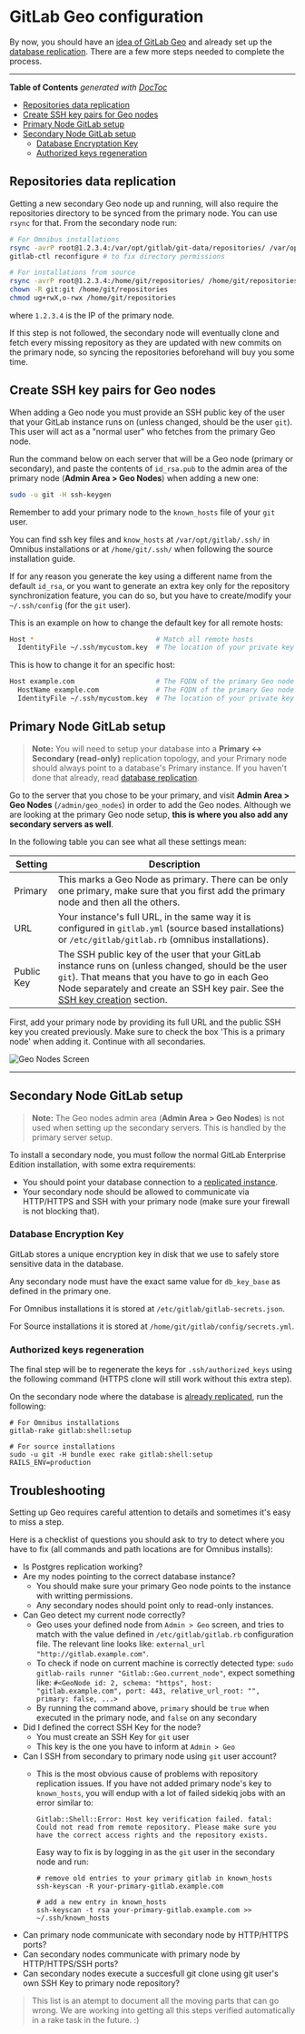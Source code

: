 # GitLab Geo configuration

By now, you should have an [idea of GitLab Geo](README.md) and already set up
the [database replication](./database.md). There are a few more steps needed to
complete the process.

---

<!-- START doctoc generated TOC please keep comment here to allow auto update -->
<!-- DON'T EDIT THIS SECTION, INSTEAD RE-RUN doctoc TO UPDATE -->
**Table of Contents**  *generated with [DocToc](https://github.com/thlorenz/doctoc)*

- [Repositories data replication](#repositories-data-replication)
- [Create SSH key pairs for Geo nodes](#create-ssh-key-pairs-for-geo-nodes)
- [Primary Node GitLab setup](#primary-node-gitlab-setup)
- [Secondary Node GitLab setup](#secondary-node-gitlab-setup)
  - [Database Encryptation Key](#database-encryptation-key)
  - [Authorized keys regeneration](#authorized-keys-regeneration)

<!-- END doctoc generated TOC please keep comment here to allow auto update -->

## Repositories data replication

Getting a new secondary Geo node up and running, will also require the
repositories directory to be synced from the primary node. You can use `rsync`
for that. From the secondary node run:

```bash
# For Omnibus installations
rsync -avrP root@1.2.3.4:/var/opt/gitlab/git-data/repositories/ /var/opt/gitlab/git-data/repositories/
gitlab-ctl reconfigure # to fix directory permissions

# For installations from source
rsync -avrP root@1.2.3.4:/home/git/repositories/ /home/git/repositories/
chown -R git:git /home/git/repositories
chmod ug+rwX,o-rwx /home/git/repositories
```

where `1.2.3.4` is the IP of the primary node.

If this step is not followed, the secondary node will eventually clone and
fetch every missing repository as they are updated with new commits on the
primary node, so syncing the repositories beforehand will buy you some time.

## Create SSH key pairs for Geo nodes

When adding a Geo node you must provide an SSH public key of the user that your
GitLab instance runs on (unless changed, should be the user `git`). This user
will act as a "normal user" who fetches from the primary Geo node.

Run the command below on each server that will be a Geo node (primary or
secondary), and paste the contents of `id_rsa.pub` to the admin area of the
primary node (**Admin Area > Geo Nodes**) when adding a new one:

```bash
sudo -u git -H ssh-keygen
```

Remember to add your primary node to the `known_hosts` file of your `git` user.

You can find ssh key files and `know_hosts` at `/var/opt/gitlab/.ssh/` in
Omnibus installations or at `/home/git/.ssh/` when following the source
installation guide.



If for any reason you generate the key using a different name from the default
`id_rsa`, or you want to generate an extra key only for the repository
synchronization feature, you can do so, but you have to create/modify your
`~/.ssh/config` (for the `git` user).

This is an example on how to change the default key for all remote hosts:

```bash
Host *                              # Match all remote hosts
  IdentityFile ~/.ssh/mycustom.key  # The location of your private key
```

This is how to change it for an specific host:

```bash
Host example.com                    # The FQDN of the primary Geo node
  HostName example.com              # The FQDN of the primary Geo node
  IdentityFile ~/.ssh/mycustom.key  # The location of your private key
```

## Primary Node GitLab setup

>**Note:**
You will need to setup your database into a **Primary <-> Secondary (read-only)** replication
topology, and your Primary node should always point to a database's Primary
instance. If you haven't done that already, read [database replication](./database.md).

Go to the server that you chose to be your primary, and visit
**Admin Area > Geo Nodes** (`/admin/geo_nodes`) in order to add the Geo nodes.
Although we are looking at the primary Geo node setup, **this is where you also
add any secondary servers as well**.

In the following table you can see what all these settings mean:

| Setting   | Description |
| --------- | ----------- |
| Primary   | This marks a Geo Node as primary. There can be only one primary, make sure that you first add the primary node and then all the others. |
| URL       | Your instance's full URL, in the same way it is configured in `gitlab.yml` (source based installations) or `/etc/gitlab/gitlab.rb` (omnibus installations). |
|Public Key | The SSH public key of the user that your GitLab instance runs on (unless changed, should be the user `git`). That means that you have to go in each Geo Node separately and create an SSH key pair. See the [SSH key creation](#create-ssh-key-pairs-for-geo-nodes) section. |

First, add your primary node by providing its full URL and the public SSH key
you created previously. Make sure to check the box 'This is a primary node'
when adding it. Continue with all secondaries.

![Geo Nodes Screen](img/geo-nodes-screen.png)

---

## Secondary Node GitLab setup

>**Note:**
The Geo nodes admin area (**Admin Area > Geo Nodes**) is not used when setting
up the secondary servers. This is handled by the primary server setup.

To install a secondary node, you must follow the normal GitLab Enterprise
Edition installation, with some extra requirements:

- You should point your database connection to a [replicated instance](./database.md).
- Your secondary node should be allowed to communicate via HTTP/HTTPS and
  SSH with your primary node (make sure your firewall is not blocking that).

### Database Encryption Key

GitLab stores a unique encryption key in disk that we use to safely store sensitive
data in the database.

Any secondary node must have the exact same value for `db_key_base` as defined in the primary one.

For Omnibus installations it is stored at `/etc/gitlab/gitlab-secrets.json`.

For Source installations it is stored at `/home/git/gitlab/config/secrets.yml`.


### Authorized keys regeneration

The final step will be to regenerate the keys for `.ssh/authorized_keys` using
the following command (HTTPS clone will still work without this extra step).

On the secondary node where the database is [already replicated](./database.md),
run the following:

```
# For Omnibus installations
gitlab-rake gitlab:shell:setup

# For source installations
sudo -u git -H bundle exec rake gitlab:shell:setup RAILS_ENV=production
```

## Troubleshooting

Setting up Geo requires careful attention to details and sometimes it's easy to
miss a step.

Here is a checklist of questions you should ask to try to detect where you have
to fix (all commands and path locations are for Omnibus installs):

- Is Postgres replication working?
- Are my nodes pointing to the correct database instance?
    - You should make sure your primary Geo node points to the instance with
      writting permissions.
    - Any secondary nodes should point only to read-only instances.
- Can Geo detect my current node correctly?
    - Geo uses your defined node from `Admin > Geo` screen, and tries to match
      with the value defined in `/etc/gitlab/gitlab.rb` configuration file.
      The relevant line looks like: `external_url "http://gitlab.example.com"`.
    - To check if node on current machine is correctly detected type:
      `sudo gitlab-rails runner "Gitlab::Geo.current_node"`,
      expect something like: `#<GeoNode id: 2, schema: "https", host: "gitlab.example.com", port: 443, relative_url_root: "", primary: false, ...>`
    - By running the command above, `primary` should be `true` when executed in
      the primary node, and `false` on any secondary
- Did I defined the correct SSH Key for the node?
    - You must create an SSH Key for `git` user
    - This key is the one you have to inform at `Admin > Geo`
- Can I SSH from secondary to primary node using `git` user account?
    - This is the most obvious cause of problems with repository replication issues.
      If you have not added primary node's key to `known_hosts`, you will endup with
      a lot of failed sidekiq jobs with an error similar to:

      ```
      Gitlab::Shell::Error: Host key verification failed. fatal: Could not read from remote repository. Please make sure you have the correct access rights and the repository exists.
      ```

      Easy way to fix is by logging in as the `git` user in the secondary node and run:

      ```
      # remove old entries to your primary gitlab in known_hosts
      ssh-keyscan -R your-primary-gitlab.example.com

      # add a new entry in known_hosts
      ssh-keyscan -t rsa your-primary-gitlab.example.com >> ~/.ssh/known_hosts
      ```
- Can primary node communicate with secondary node by HTTP/HTTPS ports?
- Can secondary nodes communicate with primary node by HTTP/HTTPS/SSH ports?
- Can secondary nodes execute a succesfull git clone using git user's own
  SSH Key to primary node repository?

> This list is an atempt to document all the moving parts that can go wrong.
We are working into getting all this steps verified automatically in a
rake task in the future. :)
